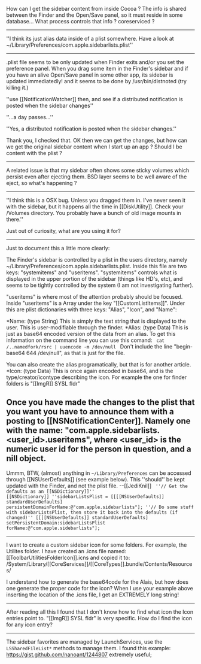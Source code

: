 

How can I get the sidebar content from inside Cocoa ?
The info is shared between the Finder and the Open/Save panel,
so it must reside in some database...
What process controls that info ?  coreserviced ?

----

''I think its just alias data inside of a plist somewhere. Have a look at ~/Library/Preferences/com.apple.sidebarlists.plist''

----

.plist file seems to be only updated when Finder exits and/or you set the preference panel.
When you drag some item in the Finder's sidebar and if you have an alive Open/Save panel
in some other app, its sidebar is updated immediatedly! 
and it seems to be done by /usr/bin/distnoted (try killing it.)

''use [[NotificationWatcher]] then, and see if a distributed notification is posted when the sidebar changes''

''...a day passes...''

''Yes, a distributed notification is posted when the sidebar changes.''

Thank you, I checked that.  OK then we can get the changes, but how can we get the original sidebar content
when I start up an app ? Should I be content with the plist ?

----

A related issue is that my sidebar often shows some sticky volumes
which persist even after ejecting them.
BSD layer seems to be well aware of the eject, so what's happening ?

----

''I think this is a OSX bug. Unless you dragged them in. I've never seen it with the sidebar, but it happens all the time in [[DiskUtility]]. Check your /Volumes directory. You probably have a bunch of old image mounts in there.''

Just out of curiosity, what are you using it for?

----

Just to document this a little more clearly:

The Finder's sidebar is controlled by a plist in the users directory, namely ~/Library/Preferences/com.apple.sidebarlists.plist. Inside this file are two keys: "systemitems" and "useritems". "systemitems" controls what is displayed in the upper portion of the sidebar (things like HD's, etc), and seems to be tightly controlled by the system (I am not investigating further).

"useritems" is where most of the attention probably should be focused. Inside "useritems" is a Array under the key "[[CustomListItems]]". Under this are plist dictionaries with three keys: "Alias", "Icon", and "Name":

*Name: (type String) This is simply the text string that is displayed to the user. This is user-modifiable through the finder.
*Alias: (type Data) This is just as base64 encoded version of the data from an alias. To get this information on the command line you can use this comand:
<code>
cat <file path>/..namedfork/rsrc | uuencode -m /dev/null
</code>
Don't include the line "begin-base64 644 /dev/null", as that is just for the file.

You can also create the alias programatically, but that is for another article.
*Icon: (type Data) This is once again encoded in base64, and is the type/creator/icontype describing the icon. For example the one for finder folders is "[[ImgR]]        SYSL        fldr"


Once you have made the changes to the plist that you want you have to announce them with a posting to [[NSNotificationCenter]]. Namely one with the name: "com.apple.sidebarlists.<user_id>.useritems", where <user_id> is the numeric user id for the person in question, and a nill object.
----
Ummm, BTW, (almost) anything in <code>~/Library/Preferences</code> can be accessed through [[NSUserDefaults]] (see example below). This ''should'' be kept updated with the Finder, and not the plist file. --[[JediKnil]]
<code>
''// Get the defaults as an [[NSDictionary]]''
[[NSDictionary]] ''sidebarListsPlist = [[[[NSUserDefaults]] standardUserDefaults] persistentDomainForName:@"com.apple.sidebarlists"];
''// Do some stuff with sidebarListsPlist, then store it back into the defaults (if changed)''
[[[[NSUserDefaults]] standardUserDefaults] setPersistentDomain:sidebarListsPlist forName:@"com.apple.sidebarlists"];
</code>

----

I want to create a custom sidebar icon for some folders. For example, the Utilites folder.
I have created an .icns file named: [[ToolbarUtilitiesFolderIcon]].icns
and copied it to: /System/Library/[[CoreServices]]/[[CoreTypes]].bundle/Contents/Resources/

I understand how to generate the base64code for the Alais, but how does one generate the proper code for the icon?
When I use your example above inserting the location of the .icns file, I get an EXTREMELY long string!

----

After reading all this I found that I don't know how to find what icon the Icon entries point to. "[[ImgR]]        SYSL        fldr" is very specific. How do I find the icon for any icon entry?


----

The sidebar favorites are managed by LaunchServices, use the `LSSharedFileList*` methods to manage them. I found this example: https://gist.github.com/nanoant/1244807 extremely useful;